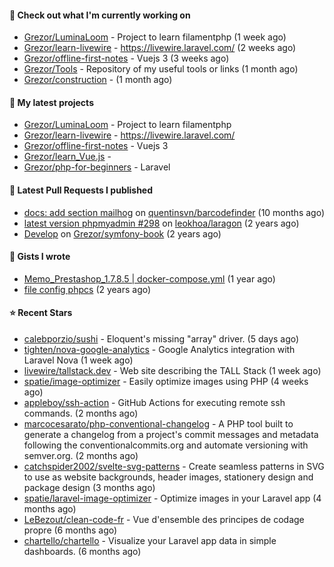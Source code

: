 #### 👷 Check out what I'm currently working on

- [Grezor/LuminaLoom](https://github.com/Grezor/LuminaLoom) - Project to learn filamentphp (1 week ago)
- [Grezor/learn-livewire](https://github.com/Grezor/learn-livewire) - https://livewire.laravel.com/ (2 weeks ago)
- [Grezor/offline-first-notes](https://github.com/Grezor/offline-first-notes) - Vuejs 3 (3 weeks ago)
- [Grezor/Tools](https://github.com/Grezor/Tools) - Repository of my useful tools or links (1 month ago)
- [Grezor/construction](https://github.com/Grezor/construction) -  (1 month ago)

#### 🌱 My latest projects

- [Grezor/LuminaLoom](https://github.com/Grezor/LuminaLoom) - Project to learn filamentphp
- [Grezor/learn-livewire](https://github.com/Grezor/learn-livewire) - https://livewire.laravel.com/
- [Grezor/offline-first-notes](https://github.com/Grezor/offline-first-notes) - Vuejs 3
- [Grezor/learn_Vue.js](https://github.com/Grezor/learn_Vue.js) - 
- [Grezor/php-for-beginners](https://github.com/Grezor/php-for-beginners) - Laravel

#### 🔨 Latest Pull Requests I published

- [docs: add section mailhog](https://github.com/quentinsvn/barcodefinder/pull/2) on [quentinsvn/barcodefinder](https://github.com/quentinsvn/barcodefinder) (10 months ago)
- [latest version phpmyadmin #298](https://github.com/leokhoa/laragon/pull/299) on [leokhoa/laragon](https://github.com/leokhoa/laragon) (2 years ago)
- [Develop](https://github.com/Grezor/symfony-book/pull/2) on [Grezor/symfony-book](https://github.com/Grezor/symfony-book) (2 years ago)

#### 📓 Gists I wrote

- [Memo_Prestashop_1.7.8.5 | docker-compose.yml](https://gist.github.com/eb78b378ed9f40780dc077b361ead337) (1 year ago)
- [file config phpcs](https://gist.github.com/27d8a6056d2e171aed20c26699439861) (2 years ago)

#### ⭐ Recent Stars

- [calebporzio/sushi](https://github.com/calebporzio/sushi) - Eloquent&#39;s missing &#34;array&#34; driver. (5 days ago)
- [tighten/nova-google-analytics](https://github.com/tighten/nova-google-analytics) - Google Analytics integration with Laravel Nova (1 week ago)
- [livewire/tallstack.dev](https://github.com/livewire/tallstack.dev) - Web site describing the TALL Stack (1 week ago)
- [spatie/image-optimizer](https://github.com/spatie/image-optimizer) - Easily optimize images using PHP (4 weeks ago)
- [appleboy/ssh-action](https://github.com/appleboy/ssh-action) - GitHub Actions for executing remote ssh commands. (2 months ago)
- [marcocesarato/php-conventional-changelog](https://github.com/marcocesarato/php-conventional-changelog) - A PHP tool built to generate a changelog from a project&#39;s commit messages and metadata following the conventionalcommits.org and automate versioning with semver.org. (2 months ago)
- [catchspider2002/svelte-svg-patterns](https://github.com/catchspider2002/svelte-svg-patterns) - Create seamless patterns in SVG to use as website backgrounds, header images, stationery design and package design (3 months ago)
- [spatie/laravel-image-optimizer](https://github.com/spatie/laravel-image-optimizer) - Optimize images in your Laravel app (4 months ago)
- [LeBezout/clean-code-fr](https://github.com/LeBezout/clean-code-fr) - Vue d&#39;ensemble des principes de codage propre (6 months ago)
- [chartello/chartello](https://github.com/chartello/chartello) - Visualize your Laravel app data in simple dashboards. (6 months ago)
